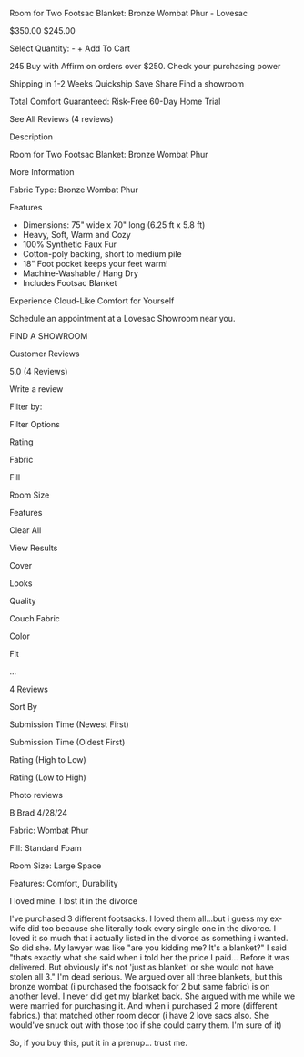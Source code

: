 Room for Two Footsac Blanket: Bronze Wombat Phur - Lovesac

$350.00 $245.00

Select Quantity: - + Add To Cart

245 Buy with Affirm on orders over $250. Check your purchasing power

Shipping in 1-2 Weeks Quickship Save Share Find a showroom

Total Comfort Guaranteed: Risk-Free 60-Day Home Trial

See All Reviews (4 reviews)

Description

Room for Two Footsac Blanket: Bronze Wombat Phur

More Information

Fabric Type: Bronze Wombat Phur

Features

- Dimensions: 75" wide x 70" long (6.25 ft x 5.8 ft)
- Heavy, Soft, Warm and Cozy
- 100% Synthetic Faux Fur
- Cotton-poly backing, short to medium pile
- 18" Foot pocket keeps your feet warm!
- Machine-Washable / Hang Dry
- Includes Footsac Blanket

Experience Cloud-Like Comfort for Yourself

Schedule an appointment at a Lovesac Showroom near you.

FIND A SHOWROOM

Customer Reviews

5.0 (4 Reviews)

Write a review

Filter by:

Filter Options

Rating

Fabric

Fill

Room Size

Features

Clear All

View Results

Cover

Looks

Quality

Couch Fabric

Color

Fit

...

4 Reviews

Sort By

Submission Time (Newest First)

Submission Time (Oldest First)

Rating (High to Low)

Rating (Low to High)

Photo reviews

B Brad 4/28/24

Fabric: Wombat Phur

Fill: Standard Foam

Room Size: Large Space

Features: Comfort, Durability

I loved mine. I lost it in the divorce

I've purchased 3 different footsacks. I loved them all...but i guess my ex-wife did too because she literally took every single one in the divorce. I loved it so much that i actually listed in the divorce as something i wanted. So did she. My lawyer was like "are you kidding me? It's a blanket?" I said "thats exactly what she said when i told her the price I paid... Before it was delivered. But obviously it's not 'just as blanket' or she would not have stolen all 3." I'm dead serious. We argued over all three blankets, but this bronze wombat (i purchased the footsack for 2 but same fabric) is on another level. I never did get my blanket back. She argued with me while we were married for purchasing it. And when i purchased 2 more (different fabrics.) that matched other room decor (i have 2 love sacs also. She would've snuck out with those too if she could carry them. I'm sure of it)

So, if you buy this, put it in a prenup... trust me.